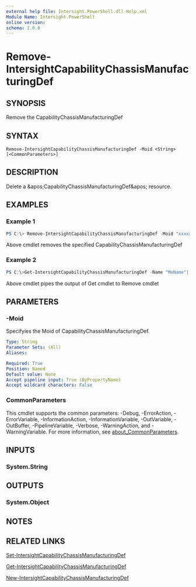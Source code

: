 ```yaml
---
external help file: Intersight.PowerShell.dll-Help.xml
Module Name: Intersight.PowerShell
online version:
schema: 2.0.0
---
```


# Remove-IntersightCapabilityChassisManufacturingDef

## SYNOPSIS
Remove the CapabilityChassisManufacturingDef

## SYNTAX

```
Remove-IntersightCapabilityChassisManufacturingDef -Moid <String> [<CommonParameters>]
```

## DESCRIPTION
Delete a &amp;apos;CapabilityChassisManufacturingDef&amp;apos; resource.

## EXAMPLES

### Example 1
```powershell
PS C:\> Remove-IntersightCapabilityChassisManufacturingDef -Moid "xxxxxxxxxxxxxxxxxxxxxxxxxxx"
```
Above cmdlet removes the specified CapabilityChassisManufacturingDef 

### Example 2
```powershell
PS C:\>Get-IntersightCapabilityChassisManufacturingDef -Name "MoName"|  Remove-IntersightCapabilityChassisManufacturingDef
```
Above cmdlet pipes the output of Get cmdlet to Remove cmdlet

## PARAMETERS

### -Moid
Specifyies the Moid of CapabilityChassisManufacturingDef.

```yaml
Type: String
Parameter Sets: (All)
Aliases:

Required: True
Position: Named
Default value: None
Accept pipeline input: True (ByPropertyName)
Accept wildcard characters: False
```

### CommonParameters
This cmdlet supports the common parameters: -Debug, -ErrorAction, -ErrorVariable, -InformationAction, -InformationVariable, -OutVariable, -OutBuffer, -PipelineVariable, -Verbose, -WarningAction, and -WarningVariable. For more information, see [about_CommonParameters](http://go.microsoft.com/fwlink/?LinkID=113216).

## INPUTS

### System.String

## OUTPUTS

### System.Object
## NOTES

## RELATED LINKS

[Set-IntersightCapabilityChassisManufacturingDef](./Set-IntersightCapabilityChassisManufacturingDef.md)

[Get-IntersightCapabilityChassisManufacturingDef](./Get-IntersightCapabilityChassisManufacturingDef.md)

[New-IntersightCapabilityChassisManufacturingDef](./New-IntersightCapabilityChassisManufacturingDef.md)

